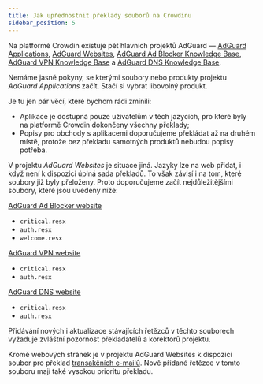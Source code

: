 ```yaml
---
title: Jak upřednostnit překlady souborů na Crowdinu
sidebar_position: 5
---
```


Na platformě Crowdin existuje pět hlavních projektů AdGuard — [AdGuard Applications](https://crowdin.com/project/adguard-applications), [AdGuard Websites](https://crowdin.com/project/adguard-websites), [AdGuard Ad Blocker Knowledge Base](https://crowdin.com/project/adguard-knowledge-base), [AdGuard VPN Knowledge Base](https://crowdin.com/project/adguard-vpn-knowledge-base) a [AdGuard DNS Knowledge Base](https://crowdin.com/project/adguard-knowledge-bases).

Nemáme jasné pokyny, se kterými soubory nebo produkty projektu *AdGuard Applications* začít. Stačí si vybrat libovolný produkt.

Je tu jen pár věcí, které bychom rádi zmínili:

- Aplikace je dostupná pouze uživatelům v těch jazycích, pro které byly na platformě Crowdin dokončeny všechny překlady;
- Popisy pro obchody s aplikacemi doporučujeme překládat až na druhém místě, protože bez překladu samotných produktů nebudou popisy potřeba.

V projektu *AdGuard Websites* je situace jiná. Jazyky lze na web přidat, i když není k dispozici úplná sada překladů. To však závisí i na tom, které soubory již byly přeloženy. Proto doporučujeme začít nejdůležitějšími soubory, které jsou uvedeny níže:

[AdGuard Ad Blocker website](https://crowdin.com/project/adguard-websites/en#/adguard.com)

- `critical.resx`
- `auth.resx`
- `welcome.resx`

[AdGuard VPN website](https://crowdin.com/project/adguard-websites/en#/adguard-vpn.com)

- `critical.resx`
- `auth.resx`

[AdGuard DNS website](https://crowdin.com/project/adguard-websites/en#/adguard-dns.com)

- `critical.resx`
- `auth.resx`

Přidávání nových i aktualizace stávajících řetězců v těchto souborech vyžaduje zvláštní pozornost překladatelů a korektorů projektu.

Kromě webových stránek je v projektu AdGuard Websites k dispozici soubor pro překlad [transakčních e-mailů](https://crowdin.com/project/adguard-websites/en#/emails). Nově přidané řetězce v tomto souboru mají také vysokou prioritu překladu.
